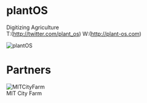plantOS
============================
Digitizing Agriculture
</BR>
T:(http://twitter.com/plant_os) W:(http://plant-os.com)

![plantOS](https://pbs.twimg.com/media/Cm8o6hLUEAE-DLq.jpg)


Partners
============================
![MITCityFarm](https://avatars1.githubusercontent.com/u/8797566?v=3&s=200)
<BR>
MIT City Farm


